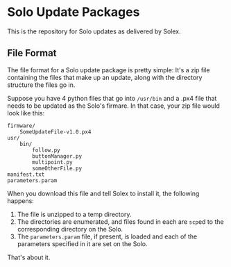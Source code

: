 # Solo Update Packages

This is the repository for Solo updates as delivered by Solex.

## File Format

The file format for a Solo update package is pretty simple: It's a zip file containing the files that make up an update, along with
the directory structure the files go in.

Suppose you have 4 python files that go into `/usr/bin` and a .px4 file that needs to be updated as the Solo's firmare. In that case, 
your zip file would look like this:

```
firmware/
    SomeUpdateFile-v1.0.px4
usr/
    bin/
        follow.py
        buttonManager.py
        multipoint.py
        someOtherFile.py
manifest.txt
parameters.param
```

When you download this file and tell Solex to install it, the following happens:

1.  The file is unzipped to a temp directory.
2.  The directories are enumerated, and files found in each are `scp`ed to the corresponding directory on the Solo.
3.  The `parameters.param` file, if present, is loaded and each of the parameters specified in it are set on the Solo.

That's about it.


